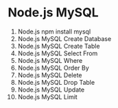 # Node.js MySQL
1. Node.js npm install mysql
2. Node.js MySQL Create Database
3. Node.js MySQL Create Table
4. Node.js MySQL Select From
5. Node.js MySQL Where
6. Node.js MySQL Order By
7. Node.js MySQL Delete
8. Node.js MySQL Drop Table
9. Node.js MySQL Update
10. Node.js MySQL Limit